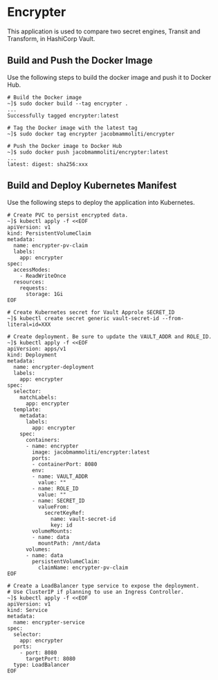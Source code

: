 # Encrypter

This application is used to compare two secret engines, Transit and Transform, in HashiCorp Vault.

## Build and Push the Docker Image
Use the following steps to build the docker image and push it to Docker Hub.
```shell
# Build the Docker image
~]$ sudo docker build --tag encrypter .
...
Successfully tagged encrypter:latest

# Tag the Docker image with the latest tag
~]$ sudo docker tag encrypter jacobmammoliti/encrypter

# Push the Docker image to Docker Hub
~]$ sudo docker push jacobmammoliti/encrypter:latest
...
latest: digest: sha256:xxx
```

## Build and Deploy Kubernetes Manifest
Use the following steps to deploy the application into Kubernetes.
``` shell
# Create PVC to persist encrypted data.
~]$ kubectl apply -f <<EOF
apiVersion: v1
kind: PersistentVolumeClaim
metadata:
  name: encrypter-pv-claim
  labels:
    app: encrypter
spec:
  accessModes:
    - ReadWriteOnce
  resources:
    requests:
      storage: 1Gi
EOF

# Create Kubernetes secret for Vault Approle SECRET_ID
~]$ kubectl create secret generic vault-secret-id --from-literal=id=XXX

# Create deployment. Be sure to update the VAULT_ADDR and ROLE_ID.
~]$ kubectl apply -f <<EOF
apiVersion: apps/v1
kind: Deployment
metadata:
  name: encrypter-deployment
  labels:
    app: encrypter
spec:
  selector:
    matchLabels:
      app: encrypter
  template:
    metadata:
      labels:
        app: encrypter
    spec:
      containers:
      - name: encrypter
        image: jacobmammoliti/encrypter:latest
        ports:
        - containerPort: 8080
        env:
        - name: VAULT_ADDR
          value: ""
        - name: ROLE_ID
          value: ""
        - name: SECRET_ID
          valueFrom:
            secretKeyRef:
              name: vault-secret-id
              key: id
        volumeMounts:
        - name: data
          mountPath: /mnt/data
      volumes:
      - name: data
        persistentVolumeClaim:
          claimName: encrypter-pv-claim
EOF

# Create a LoadBalancer type service to expose the deployment.
# Use ClusterIP if planning to use an Ingress Controller.
~]$ kubectl apply -f <<EOF
apiVersion: v1
kind: Service
metadata:
  name: encrypter-service
spec:
  selector:
    app: encrypter
  ports:
    - port: 8080
      targetPort: 8080
  type: LoadBalancer
EOF
```